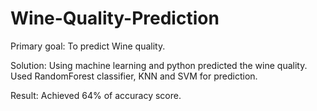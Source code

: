 # Wine-Quality-Prediction

Primary goal: To predict Wine quality.

Solution: Using machine learning and python predicted the wine quality. Used RandomForest classifier, KNN and SVM for prediction.

Result: Achieved 64% of accuracy score.



